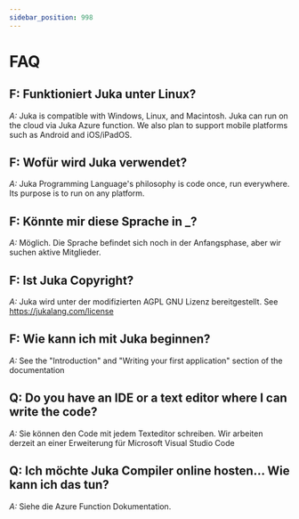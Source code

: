 ```yaml
---
sidebar_position: 998
---
```


# FAQ

## F: Funktioniert Juka unter Linux?
*A:* Juka is compatible with Windows, Linux, and Macintosh. Juka can run on the cloud via Juka Azure function. We also plan to support mobile platforms such as Android and iOS/iPadOS.


## F: Wofür wird Juka verwendet?
*A:* Juka Programming Language's philosophy is code once, run everywhere. Its purpose is to run on any platform.

## F: Könnte mir diese Sprache in _?
*A:* Möglich. Die Sprache befindet sich noch in der Anfangsphase, aber wir suchen aktive Mitglieder.

## F: Ist Juka Copyright?
*A:* Juka wird unter der modifizierten AGPL GNU Lizenz bereitgestellt. See https://jukalang.com/license

## F: Wie kann ich mit Juka beginnen?
*A:* See the "Introduction" and "Writing your first application" section of the documentation

## Q: Do you have an IDE or a text editor where I can write the code?
*A:* Sie können den Code mit jedem Texteditor schreiben. Wir arbeiten derzeit an einer Erweiterung für Microsoft Visual Studio Code

## Q: Ich möchte Juka Compiler online hosten... Wie kann ich das tun?
*A:* Siehe die Azure Function Dokumentation.
